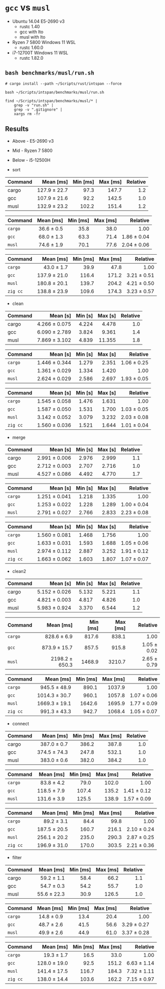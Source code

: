 # `gcc` vs `musl`

* Ubuntu 14.04 E5-2690 v3
    * rustc 1.40
    * gcc with lto
    * musl with lto
* Ryzen 7 5800 Windows 11 WSL
    * rustc 1.60.0
* i7-12700T Windows 11 WSL
    * rustc 1.82.0

## `bash benchmarks/musl/run.sh`

```shell
# cargo install --path ~/Scripts/rust/intspan --force

bash ~/Scripts/intspan/benchmarks/musl/run.sh

find ~/Scripts/intspan/benchmarks/musl/* |
    grep -v "run.sh" |
    grep -v ".gitignore" |
    xargs rm -fr

```

## Results

* Above - E5-2690 v3
* Mid - Ryzen 7 5800
* Below - i5-12500H

* sort

| Command |    Mean [ms] | Min [ms] | Max [ms] | Relative |
|:--------|-------------:|---------:|---------:|---------:|
| cargo   | 127.9 ± 22.7 |     97.3 |    147.7 |      1.2 |
| gcc     | 107.9 ± 21.6 |     92.2 |    142.5 |      1.0 |
| musl    | 132.9 ± 23.2 |    102.2 |    151.4 |      1.2 |

| Command |  Mean [ms] | Min [ms] | Max [ms] |    Relative |
|:--------|-----------:|---------:|---------:|------------:|
| `cargo` | 36.6 ± 0.5 |     35.8 |     38.0 |        1.00 |
| `gcc`   | 68.0 ± 1.3 |     63.3 |     71.4 | 1.86 ± 0.04 |
| `musl`  | 74.6 ± 1.9 |     70.1 |     77.6 | 2.04 ± 0.06 |

| Command  |    Mean [ms] | Min [ms] | Max [ms] |    Relative |
|:---------|-------------:|---------:|---------:|------------:|
| `cargo`  |   43.0 ± 1.7 |     39.9 |     47.8 |        1.00 |
| `gcc`    | 137.9 ± 21.0 |    116.4 |    171.2 | 3.21 ± 0.51 |
| `musl`   | 180.8 ± 20.1 |    139.7 |    204.2 | 4.21 ± 0.50 |
| `zig cc` | 138.8 ± 23.9 |    109.6 |    174.3 | 3.23 ± 0.57 |

* clean

| Command |      Mean [s] | Min [s] | Max [s] | Relative |
|:--------|--------------:|--------:|--------:|---------:|
| cargo   | 4.266 ± 0.075 |   4.224 |   4.478 |      1.0 |
| gcc     | 6.090 ± 2.789 |   3.824 |   9.361 |      1.4 |
| musl    | 7.869 ± 3.102 |   4.839 |  11.355 |      1.8 |

| Command |      Mean [s] | Min [s] | Max [s] |    Relative |
|:--------|--------------:|--------:|--------:|------------:|
| `cargo` | 1.446 ± 0.344 |   1.279 |   2.351 | 1.06 ± 0.25 |
| `gcc`   | 1.361 ± 0.029 |   1.334 |   1.420 |        1.00 |
| `musl`  | 2.624 ± 0.029 |   2.586 |   2.697 | 1.93 ± 0.05 |

| Command  |      Mean [s] | Min [s] | Max [s] |    Relative |
|:---------|--------------:|--------:|--------:|------------:|
| `cargo`  | 1.545 ± 0.058 |   1.476 |   1.631 |        1.00 |
| `gcc`    | 1.587 ± 0.050 |   1.531 |   1.700 | 1.03 ± 0.05 |
| `musl`   | 3.142 ± 0.052 |   3.079 |   3.232 | 2.03 ± 0.08 |
| `zig cc` | 1.560 ± 0.036 |   1.521 |   1.644 | 1.01 ± 0.04 |

* merge

| Command |      Mean [s] | Min [s] | Max [s] | Relative |
|:--------|--------------:|--------:|--------:|---------:|
| cargo   | 2.991 ± 0.006 |   2.976 |   2.999 |      1.1 |
| gcc     | 2.712 ± 0.003 |   2.707 |   2.716 |      1.0 |
| musl    | 4.527 ± 0.086 |   4.492 |   4.770 |      1.7 |

| Command |      Mean [s] | Min [s] | Max [s] |    Relative |
|:--------|--------------:|--------:|--------:|------------:|
| `cargo` | 1.251 ± 0.041 |   1.218 |   1.335 |        1.00 |
| `gcc`   | 1.253 ± 0.022 |   1.228 |   1.289 | 1.00 ± 0.04 |
| `musl`  | 2.791 ± 0.027 |   2.766 |   2.833 | 2.23 ± 0.08 |

| Command  |      Mean [s] | Min [s] | Max [s] |    Relative |
|:---------|--------------:|--------:|--------:|------------:|
| `cargo`  | 1.560 ± 0.081 |   1.468 |   1.756 |        1.00 |
| `gcc`    | 1.633 ± 0.031 |   1.593 |   1.688 | 1.05 ± 0.06 |
| `musl`   | 2.974 ± 0.112 |   2.887 |   3.252 | 1.91 ± 0.12 |
| `zig cc` | 1.663 ± 0.062 |   1.603 |   1.807 | 1.07 ± 0.07 |

* clean2

| Command |      Mean [s] | Min [s] | Max [s] | Relative |
|:--------|--------------:|--------:|--------:|---------:|
| cargo   | 5.152 ± 0.026 |   5.132 |   5.221 |      1.1 |
| gcc     | 4.821 ± 0.003 |   4.817 |   4.826 |      1.0 |
| musl    | 5.983 ± 0.924 |   3.370 |   6.544 |      1.2 |

| Command |      Mean [ms] | Min [ms] | Max [ms] |    Relative |
|:--------|---------------:|---------:|---------:|------------:|
| `cargo` |    828.6 ± 6.9 |    817.6 |    838.1 |        1.00 |
| `gcc`   |   873.9 ± 15.7 |    857.5 |    915.8 | 1.05 ± 0.02 |
| `musl`  | 2198.2 ± 650.3 |   1468.9 |   3210.7 | 2.65 ± 0.79 |

| Command  |     Mean [ms] | Min [ms] | Max [ms] |    Relative |
|:---------|--------------:|---------:|---------:|------------:|
| `cargo`  |  945.5 ± 48.9 |    890.1 |   1037.9 |        1.00 |
| `gcc`    | 1014.3 ± 30.7 |    960.1 |   1057.8 | 1.07 ± 0.06 |
| `musl`   | 1669.3 ± 19.1 |   1642.6 |   1695.9 | 1.77 ± 0.09 |
| `zig cc` |  991.3 ± 43.3 |    942.7 |   1068.4 | 1.05 ± 0.07 |

* connect

| Command |    Mean [ms] | Min [ms] | Max [ms] | Relative |
|:--------|-------------:|---------:|---------:|---------:|
| cargo   |  387.0 ± 0.7 |    386.2 |    387.8 |      1.0 |
| gcc     | 374.5 ± 74.3 |    247.8 |    532.1 |      1.0 |
| musl    |  383.0 ± 0.6 |    382.0 |    384.2 |      1.0 |

| Command |   Mean [ms] | Min [ms] | Max [ms] |    Relative |
|:--------|------------:|---------:|---------:|------------:|
| `cargo` |  83.8 ± 4.2 |     79.0 |    102.0 |        1.00 |
| `gcc`   | 118.5 ± 7.9 |    107.4 |    135.2 | 1.41 ± 0.12 |
| `musl`  | 131.6 ± 3.9 |    125.5 |    138.9 | 1.57 ± 0.09 |

| Command  |    Mean [ms] | Min [ms] | Max [ms] |    Relative |
|:---------|-------------:|---------:|---------:|------------:|
| `cargo`  |   89.2 ± 3.1 |     84.4 |     99.8 |        1.00 |
| `gcc`    | 187.5 ± 20.5 |    160.7 |    216.1 | 2.10 ± 0.24 |
| `musl`   | 256.1 ± 20.2 |    235.0 |    290.3 | 2.87 ± 0.25 |
| `zig cc` | 196.9 ± 31.0 |    170.0 |    303.5 | 2.21 ± 0.36 |

* filter

| Command |   Mean [ms] | Min [ms] | Max [ms] | Relative |
|:--------|------------:|---------:|---------:|---------:|
| cargo   |  59.2 ± 1.1 |     58.4 |     66.2 |      1.1 |
| gcc     |  54.7 ± 0.3 |     54.2 |     55.7 |      1.0 |
| musl    | 55.6 ± 22.3 |     30.9 |    126.5 |      1.0 |

| Command |  Mean [ms] | Min [ms] | Max [ms] |    Relative |
|:--------|-----------:|---------:|---------:|------------:|
| `cargo` | 14.8 ± 0.9 |     13.4 |     20.4 |        1.00 |
| `gcc`   | 48.7 ± 2.6 |     41.5 |     56.6 | 3.29 ± 0.27 |
| `musl`  | 49.9 ± 2.6 |     44.9 |     61.0 | 3.37 ± 0.28 |

| Command  |    Mean [ms] | Min [ms] | Max [ms] |    Relative |
|:---------|-------------:|---------:|---------:|------------:|
| `cargo`  |   19.3 ± 1.7 |     16.5 |     33.0 |        1.00 |
| `gcc`    | 128.0 ± 19.0 |     92.5 |    151.2 | 6.63 ± 1.14 |
| `musl`   | 141.4 ± 17.5 |    116.7 |    184.3 | 7.32 ± 1.11 |
| `zig cc` | 138.0 ± 14.4 |    103.6 |    162.2 | 7.15 ± 0.97 |
